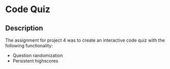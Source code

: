# Code Quiz

## Description

The assignment for project 4 was to create an interactive code quiz with the following functionality:

- Question randomization
- Persistent highscores
